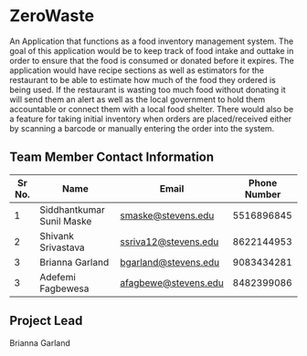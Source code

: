 
# ZeroWaste
An Application that functions as a food inventory management system. The goal of this application would be to keep track of food intake and outtake in order to ensure that the food is consumed or donated before it expires. The application would have recipe sections as well as estimators for the restaurant to be able to estimate how much of the food they ordered is being used. If the restaurant is wasting too much food without donating it will send them an alert as well as the local government to hold them accountable or connect them with a local food shelter. There would also be a feature for taking initial inventory when orders are placed/received either by scanning a barcode or manually entering the order into the system. 

## Team Member Contact Information
| Sr No.  	| Name                      	|  Email             	| Phone Number 	|
|---------	|---------------------------	|---------------------|---------------|
| 1       	| Siddhantkumar Sunil Maske 	| smaske@stevens.edu 	| 5516896845   	|
| 2       	| Shivank Srivastava          | ssriva12@stevens.edu| 8622144953   	|
| 3       	| Brianna Garland             | bgarland@stevens.edu| 9083434281    |
| 3       	| Adefemi Fagbewesa           | afagbewe@stevens.edu| 8482399086    |

## Project Lead
Brianna Garland



